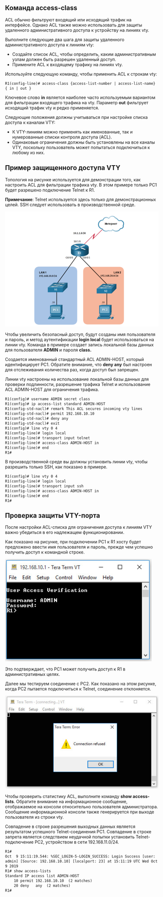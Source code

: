 <!-- 5.3.1 -->
## Команда access-class

ACL обычно фильтруют входящий или исходящий трафик на интерфейсе. Однако ACL также можно использовать для защиты удаленного административного доступа к устройству  на линиях vty.

Выполните следующие два шага для защиты удаленного административного доступа к линиям vty:

* Создайте список ACL, чтобы определить, каким административным узлам должен быть разрешен удаленный доступ.
* Примените ACL к входящему трафику на линиях vty.

Используйте следующую команду, чтобы применить ACL к строкам vty:

```
R1(config-line)# access-class {access-list-number | access-list-name} { in | out } 
```

Ключевое слово **in** является наиболее часто используемым вариантом для фильтрации входящего трафика на vty. Параметр **out** фильтрует исходящий трафик vty и редко применяется.

Следующие положения должны учитываться при настройке списка доступа к каналам VTY:

* К VTY-линиям можно применять как именованные, так и нумерованные списки контроля доступа (ACL).
* Одинаковые ограничения должны быть установлены на все каналы VTY, поскольку пользователь может попытаться подключиться к любому из них.

<!-- 5.3.2 -->
## Пример защищенного доступа VTY

Топология на рисунке используется для демонстрации того, как настроить ACL для фильтрации трафика vty. В этом примере только PC1 будет разрешено подключение Telnet к R1.

**Примечание**: Telnet используется здесь только для демонстрационных целей. SSH следует использовать в производственной среде.

![](./assets/5.3.2.png)
<!-- /courses/ensa-dl/ae8e8c84-34fd-11eb-ba19-f1886492e0e4/aeb46402-34fd-11eb-ba19-f1886492e0e4/assets/c6223342-1c46-11ea-af56-e368b99e9723.svg -->

<!--
топология из 5.1.5 без применения списков ACL
-->

Чтобы увеличить безопасный доступ, будут созданы имя пользователя и пароль, и метод  аутентификации **login local** будет использоваться на линии vty. Команда в примере создает запись локальной базы данных для пользователя **ADMIN** и пароля **class.**

Создается именованный стандартный ACL ADMIN-HOST, который идентифицирует PC1. Обратите внимание, что **deny any** был настроен для отслеживания количества раз, когда доступ был запрещен.

Линии vty настроены на использование локальной базы данных для проверки подлинности, разрешение трафика Telnet и использование ACL ADMIN-HOST для ограничения трафика.

```
R1(config)# username ADMIN secret class
R1(config)# ip access-list standard ADMIN-HOST
R1(config-std-nacl)# remark This ACL secures incoming vty lines
R1(config-std-nacl)# permit 192.168.10.10
R1(config-std-nacl)# deny any
R1(config-std-nacl)# exit
R1(config)# line vty 0 4
R1(config-line)# login local
R1(config-line)# transport input telnet
R1(config-line)# access-class ADMIN-HOST in
R1(config-line)# end
R1#
```

В производственной среде вы должны установить линии vty, чтобы разрешить только SSH, как показано в примере.

```
R1(config)# line vty 0 4
R1(config-line)# login local
R1(config-line)# transport input ssh
R1(config-line)# access-class ADMIN-HOST in
R1(config-line)# end
R1#
```

<!-- 5.3.3 -->
## Проверка защиты VTY-порта

После настройки ACL-списка для ограничения доступа к линиям VTY важно убедиться в его надлежащем функционировании.

Как показано на рисунке, при подключении PC1 к R1 хосту будет предложено ввести имя пользователя и пароль, прежде чем успешно получить доступ к командной строке.

![](./assets/5.3.3-1.png)

<!--
shows a Tera Term console window indicating that the remote SSH login was succesful
-->

Это подтверждает, что PC1 может получить доступ к R1 в административных целях.

Далее мы тестируем соединение с PC2. Как показано на этом рисунке, когда PC2 пытается подключиться к Telnet, соединение отклоняется.

![](./assets/5.3.3-2.png)

<!--
shows the Tera Term console connection was refused
-->

Чтобы проверить статистику ACL, выполните   команду **show access-lists**. Обратите внимание на информационное сообщение, отображаемое на консоли относительно пользователя администратора. Сообщение информационной консоли также генерируется при выходе пользователя из строки vty.

Совпадение в строке разрешения выходных данных является результатом успешного Telnet-соединения PC1. Совпадение в строке запрета является следствием неудачной попытки установить Telnet-подключение PC2, устройством в сети 192.168.11.0/24.

```
R1#
Oct  9 15:11:19.544: %SEC_LOGIN-5-LOGIN_SUCCESS: Login Success [user: admin] [Source: 192.168.10.10] [localport: 23] at 15:11:19 UTC Wed Oct 9 2019
R1# show access-lists
Standard IP access list ADMIN-HOST
    10 permit 192.168.10.10  (2 matches) 
    20 deny   any  (2 matches) 
R1#
```

<!-- 5.3.4 -->
<!-- syntax -->


